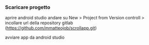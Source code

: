 ### Scaricare progetto
aprire android studio andare su New > Project from Version controll > incollare url della repository gitlab (https://github.com/mmatteojob/scrollapp.git)

avviare app da android studio
